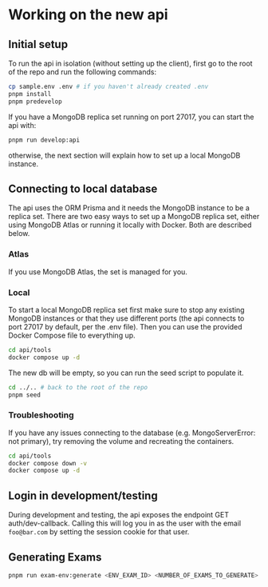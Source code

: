 # Working on the new api

## Initial setup

To run the api in isolation (without setting up the client), first go to the root of the repo and run the following commands:

```bash
cp sample.env .env # if you haven't already created .env
pnpm install
pnpm predevelop
```

If you have a MongoDB replica set running on port 27017, you can start the api with:

```bash
pnpm run develop:api
```

otherwise, the next section will explain how to set up a local MongoDB instance.

## Connecting to local database

The api uses the ORM Prisma and it needs the MongoDB instance to be a replica set. There are two easy ways to set up a MongoDB replica set, either using MongoDB Atlas or running it locally with Docker. Both are described below.

### Atlas

If you use MongoDB Atlas, the set is managed for you.

### Local

To start a local MongoDB replica set first make sure to stop any existing MongoDB instances or that they use different ports (the api connects to port 27017 by default, per the .env file). Then you can use the provided Docker Compose file to everything up.

```bash
cd api/tools
docker compose up -d
```

The new db will be empty, so you can run the seed script to populate it.

```bash
cd ../.. # back to the root of the repo
pnpm seed
```

### Troubleshooting

If you have any issues connecting to the database (e.g. MongoServerError: not primary), try removing the volume and recreating the containers.

```bash
cd api/tools
docker compose down -v
docker compose up -d
```

## Login in development/testing

During development and testing, the api exposes the endpoint GET auth/dev-callback. Calling this will log you in as the user with the email `foo@bar.com` by setting the session cookie for that user.

## Generating Exams

```bash
pnpm run exam-env:generate <ENV_EXAM_ID> <NUMBER_OF_EXAMS_TO_GENERATE>
```
